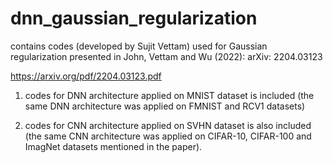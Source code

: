 # dnn_gaussian_regularization

contains codes (developed by Sujit Vettam) used for Gaussian regularization presented in John, Vettam and Wu (2022): arXiv: 2204.03123

https://arxiv.org/pdf/2204.03123.pdf

1) codes for DNN architecture applied on MNIST dataset is included (the same DNN architecture was applied on FMNIST and RCV1 datasets)

2) codes for CNN architecture applied on SVHN dataset is also included (the same CNN architecture was applied on CIFAR-10, CIFAR-100 and ImagNet datasets mentioned in the paper).

